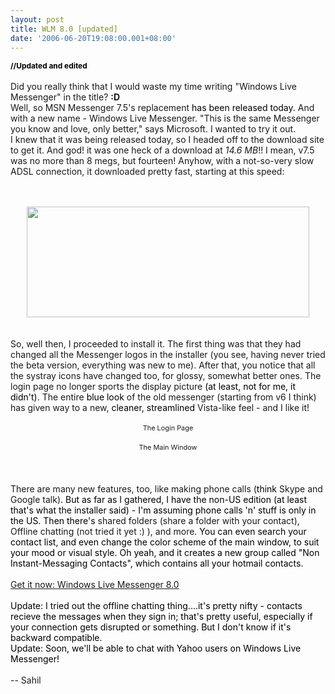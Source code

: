 ```yaml
---
layout: post
title: WLM 8.0 [updated]
date: '2006-06-20T19:08:00.001+08:00'
---
```


<span style="color: rgb(0, 0, 0);font-size:85%;" ><span style="font-weight: bold;">//Updated and edited</span></span><br /><br />Did you really think that I would waste my time writing "Windows Live Messenger" in the title? <span style="font-weight: bold;">:D</span><br />Well, so MSN Messenger 7.5's replacement <span style="color: rgb(0, 0, 0);">has been released today.</span> And with a new name - Windows Live Messenger. "This is the same Messenger you know and love, only better," says Microsoft. I wanted to try it out.<br />I knew that it was being released today, so I headed off to the download site to get it. And god! it was one heck of a download at <span style="font-style: italic;">14.6 MB</span>!! I mean, v7.5 was no more than 8 megs, but fourteen! Anyhow, with a not-so-very slow ADSL connection, it downloaded pretty fast, starting at this speed:<br /><br /><br /><div style="text-align: center;"><img src="http://members.multimania.co.uk/sahil/dload.jpg" alt="" height="177" width="452" /></div><br /><br />So, well then, I proceeded to install it. The first thing was that they had changed all the Messenger logos in the installer (you see, having never tried the beta version, everything was new to me). After that, you notice that all the systray icons have changed too, for glossy, somewhat better ones. The login page no longer sports the display picture <span style="color: rgb(0, 0, 0);">(at least, not for me, it didn't)</span>. The entire <span style="color: rgb(0, 0, 0);">blue look</span> of the old messenger (starting from v6 I think) has given way to a new, <span style="color: rgb(0, 0, 0);">cleaner, streamlined</span> Vista-like feel - and I like it!<br /><br /><div style="text-align: center;"><img src="http://members.multimania.co.uk/sahil/login8.jpg" alt="" /><br /><span style="font-size:78%;">The Login Page</span></div><br /><div style="text-align: center;"><img src="http://members.multimania.co.uk/sahil/wlm8.jpg" alt="" /><br /><span style="font-size:78%;">The Main Window</span></div><br /><div style="text-align:center;"><img src="http://members.multimania.co.uk/sahil/chat.jpg" alt="" /></div><br /><br />There are many new features, too, like making phone calls (<span style="color: rgb(0, 0, 0);">think</span> Skype and Google talk)<span style="color: rgb(0, 0, 0);">. But as far as I gathered, I have the non-US edition (at least that's what the installer said) - I'm assuming phone calls 'n' stuff is only in the US. Then there's</span> shared folders (share a folder with your contact), Offline chatting (not tried it yet :) ), and more. <span style="color: rgb(0, 0, 0);">You can even search your contact list, and even change the color scheme of the main window, to suit your mood or visual style. Oh yeah, and it creates a new group called "Non Instant-Messaging Contacts", which contains all your hotmail contacts.</span><br /><br /><a href="http://messenger.live.com" title="Download Windows Live Messenger 8.0; 14.6 MB">Get it now: Windows Live Messenger 8.0</a><br /><br /><span style="color: rgb(0, 0, 0);">Update: I tried out the offline chatting thing....it's pretty nifty - contacts recieve the messages when they sign in; that's pretty useful, especially if your connection gets disrupted or something. But I don't know if it's backward compatible.<br />Update: Soon, we'll be able to chat with Yahoo users on Windows Live Messenger!</span><br /><br />-- Sahil